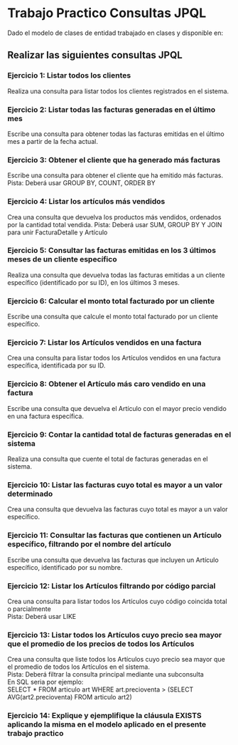 # Trabajo Practico Consultas JPQL
Dado el modelo de clases de entidad trabajado en clases y disponible en:

## Realizar las siguientes consultas JPQL
### Ejercicio 1: Listar todos los clientes
Realiza una consulta para listar todos los clientes registrados en el sistema.

### Ejercicio 2: Listar todas las facturas generadas en el último mes
Escribe una consulta para obtener todas las facturas emitidas en el último mes a partir
de la fecha actual.

### Ejercicio 3: Obtener el cliente que ha generado más facturas
Escribe una consulta para obtener el cliente que ha emitido más facturas.
Pista: Deberá usar GROUP BY, COUNT, ORDER BY

### Ejercicio 4: Listar los artículos más vendidos
Crea una consulta que devuelva los productos más vendidos, ordenados por la
cantidad total vendida.
Pista: Deberá usar SUM, GROUP BY Y JOIN para unir FacturaDetalle y Artículo

### Ejercicio 5: Consultar las facturas emitidas en los 3 últimos meses de un cliente específico
Realiza una consulta que devuelva todas las facturas emitidas a un cliente específico
(identificado por su ID), en los últimos 3 meses.

### Ejercicio 6: Calcular el monto total facturado por un cliente
Escribe una consulta que calcule el monto total facturado por un cliente específico.

### Ejercicio 7: Listar los Artículos vendidos en una factura
Crea una consulta para listar todos los Artículos vendidos en una factura específica,
identificada por su ID.

### Ejercicio 8: Obtener el Artículo más caro vendido en una factura
Escribe una consulta que devuelva el Artículo con el mayor precio vendido en una
factura específica.

### Ejercicio 9: Contar la cantidad total de facturas generadas en el sistema
Realiza una consulta que cuente el total de facturas generadas en el sistema.

### Ejercicio 10: Listar las facturas cuyo total es mayor a un valor determinado
Crea una consulta que devuelva las facturas cuyo total es mayor a un valor específico.

### Ejercicio 11: Consultar las facturas que contienen un Artículo específico, filtrando por el nombre del artículo
Escribe una consulta que devuelva las facturas que incluyen un Artículo específico,
identificado por su nombre.

### Ejercicio 12: Listar los Artículos filtrando por código parcial
Crea una consulta para listar todos los Artículos cuyo código coincida total o
parcialmente\
Pista: Deberá usar LIKE

### Ejercicio 13: Listar todos los Artículos cuyo precio sea mayor que el promedio de los precios de todos los Artículos

Crea una consulta que liste todos los Artículos cuyo precio sea mayor que el promedio
de todos los Artículos en el sistema.\
Pista: Deberá filtrar la consulta principal mediante una subconsulta\
En SQL seria por ejemplo:\
SELECT * FROM articulo art WHERE art.precioventa > (SELECT
AVG(art2.precioventa) FROM articulo art2)

### Ejercicio 14: Explique y ejemplifique la cláusula EXISTS aplicando la misma en el modelo aplicado en el presente trabajo practico  